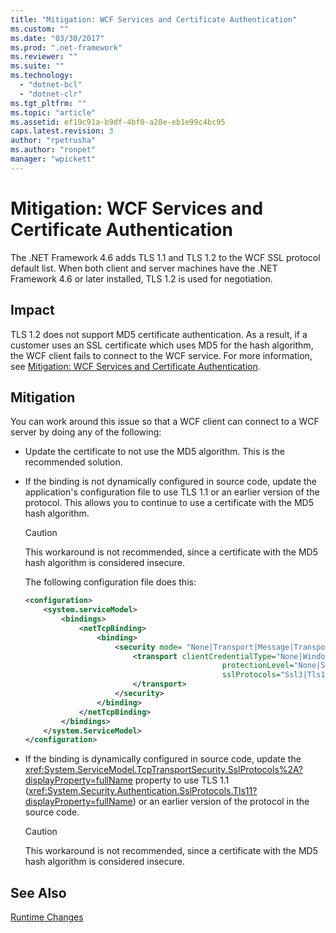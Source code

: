 ```yaml
---
title: "Mitigation: WCF Services and Certificate Authentication"
ms.custom: ""
ms.date: "03/30/2017"
ms.prod: ".net-framework"
ms.reviewer: ""
ms.suite: ""
ms.technology: 
  - "dotnet-bcl"
  - "dotnet-clr"
ms.tgt_pltfrm: ""
ms.topic: "article"
ms.assetid: ef19c91a-b9df-4bf0-a28e-eb1e99c4bc95
caps.latest.revision: 3
author: "rpetrusha"
ms.author: "ronpet"
manager: "wpickett"
---
```

# Mitigation: WCF Services and Certificate Authentication
The .NET Framework 4.6 adds TLS 1.1 and TLS 1.2 to the WCF SSL protocol default list. When both client and server machines have  the .NET Framework 4.6 or later installed, TLS 1.2 is used for negotiation.  
  
## Impact  
 TLS 1.2 does not support MD5 certificate authentication. As a result, if a customer uses an SSL  certificate which uses MD5 for the hash algorithm, the WCF client fails to connect to the WCF service. For more information, see [Mitigation: WCF Services and Certificate Authentication](../../../docs/framework/migration-guide/mitigation-wcf-services-and-certificate-authentication.md).  
  
## Mitigation  
 You can work around this issue so that a WCF client can connect to a WCF server by doing any of the following:  
  
-   Update the certificate to not use the MD5 algorithm. This is the recommended solution.  
  
-   If the binding is not dynamically configured in source code, update the application's configuration file to use TLS 1.1 or an earlier version of the protocol. This allows you to continue to use a certificate with the MD5 hash algorithm.  
  
    > [!CAUTION]
    >  This workaround is not recommended, since a certificate with the MD5 hash algorithm is considered insecure.  
  
     The following configuration file does this:  
  
    ```xml  
    <configuration>  
        <system.serviceModel>  
            <bindings>  
                <netTcpBinding>  
                    <binding>  
                        <security mode= "None|Transport|Message|TransportWithMessageCredential" >  
                            <transport clientCredentialType="None|Windows|Certificate"  
                                                protectionLevel="None|Sign|EncryptAndSign"  
                                                sslProtocols="Ssl3|Tls1|Tls11">  
                            </transport>  
                        </security>  
                    </binding>  
                </netTcpBinding>  
            </bindings>  
        </system.ServiceModel>  
    </configuration>  
    ```  
  
-   If the binding is dynamically configured in source code, update the <xref:System.ServiceModel.TcpTransportSecurity.SslProtocols%2A?displayProperty=fullName> property to use TLS 1.1 (<xref:System.Security.Authentication.SslProtocols.Tls11?displayProperty=fullName>) or an  earlier version of the protocol in the source code.  
  
    > [!CAUTION]
    >  This workaround is not recommended, since a certificate with the MD5 hash algorithm is considered insecure.  
  
## See Also  
 [Runtime Changes](../../../docs/framework/migration-guide/runtime-changes-in-the-net-framework-4-6.md)
